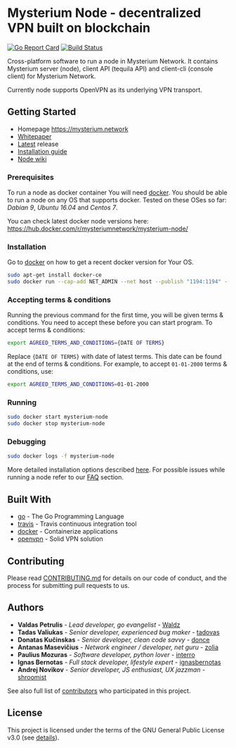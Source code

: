 # Mysterium Node - decentralized VPN built on blockchain

[![Go Report Card](https://goreportcard.com/badge/github.com/MysteriumNetwork/node)](https://goreportcard.com/report/github.com/MysteriumNetwork/node)
[![Build Status](https://travis-ci.org/MysteriumNetwork/node.svg?branch=master)](https://travis-ci.org/MysteriumNetwork/node)

Cross-platform software to run a node in Mysterium Network. It contains Mysterium server (node), 
client API (tequila API) and client-cli (console client) for Mysterium Network.
 
Currently node supports OpenVPN as its underlying VPN transport. 

## Getting Started

- Homepage https://mysterium.network
- [Whitepaper](https://mysterium.network/whitepaper.pdf)
- [Latest](https://github.com/MysteriumNetwork/node/releases/latest) release
- [Installation guide](./INSTALL.md)
- [Node wiki](https://github.com/MysteriumNetwork/node/wiki/) 

### Prerequisites

To run a node as docker container You will need [docker](https://www.docker.com/). 
You should be able to run a node on any OS that supports docker. 
Tested on these OSes so far: _Dabian 9_, _Ubuntu 16.04_ and _Centos 7_. 

You can check latest docker node versions here: https://hub.docker.com/r/mysteriumnetwork/mysterium-node/


### Installation

Go to [docker](https://www.docker.com/) on how to get a recent docker version for Your OS.

```bash
sudo apt-get install docker-ce
sudo docker run --cap-add NET_ADMIN --net host --publish "1194:1194" --name mysterium-node -d mysteriumnetwork/mysterium-node:latest
```

### Accepting terms & conditions

Running the previous command for the first time, you will be given terms & conditions.
You need to accept these before you can start program.
To accept terms & conditions:

```bash
export AGREED_TERMS_AND_CONDITIONS={DATE OF TERMS}
```

Replace `{DATE OF TERMS}` with date of latest terms.
This date can be found at the end of terms & conditions.
For example, to accept `01-01-2000` terms & conditions, use:

```bash
export AGREED_TERMS_AND_CONDITIONS=01-01-2000
```

### Running
```bash
sudo docker start mysterium-node
sudo docker stop mysterium-node
```
### Debugging
```bash
sudo docker logs -f mysterium-node
```
More detailed installation options described [here](./INSTALL.md).
For possible issues while running a node refer to our [FAQ](https://github.com/MysteriumNetwork/node/wiki/Node-operation) section.

## Built With

* [go](https://golang.org/) - The Go Programming Language
* [travis](https://travis-ci.org/) - Travis continuous integration tool
* [docker](https://www.docker.com/what-docker) - Containerize applications
* [openvpn](https://openvpn.net) - Solid VPN solution

## Contributing

Please read [CONTRIBUTING.md](./CONTRIBUTING.md) for details on our code of conduct, and the process for submitting pull requests to us.

## Authors
* **Valdas Petrulis** - *Lead developer, go evangelist* - [Waldz](https://github.com/Waldz)
* **Tadas Valiukas** - *Senior developer, experienced bug maker* - [tadovas](https://github.com/tadovas)
* **Donatas Kučinskas** - *Senior developer, clean code savvy* - [donce](https://github.com/donce)
* **Antanas Masevičius** - *Network engineer / developer, net guru* - [zolia](https://github.com/zolia)
* **Paulius Mozuras** - *Software developer, python lover* - [interro](https://github.com/interro)
* **Ignas Bernotas** - *Full stack developer, lifestyle expert* - [ignasbernotas](https://github.com/ignasbernotas)
* **Andrej Novikov** - *Senior developer, JS enthusiast, UX jazzman* - [shroomist](https://github.com/shroomist)

See also full list of [contributors](https://github.com/MysteriumNetwork/node/contributors) who participated in this project.

## License

This project is licensed under the terms of the GNU General Public License v3.0 (see [details](./LICENSE)).
